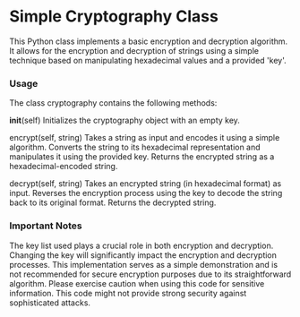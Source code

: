 <h1> Simple Cryptography Class </h1>

This Python class implements a basic encryption and decryption algorithm. It allows for the encryption and decryption of strings using a simple technique based on manipulating hexadecimal values and a provided 'key'.



<h3>Usage</h3>
The class cryptography contains the following methods:

__init__(self)
Initializes the cryptography object with an empty key.

encrypt(self, string)
Takes a string as input and encodes it using a simple algorithm.
Converts the string to its hexadecimal representation and manipulates it using the provided key.
Returns the encrypted string as a hexadecimal-encoded string.

decrypt(self, string)
Takes an encrypted string (in hexadecimal format) as input.
Reverses the encryption process using the key to decode the string back to its original format.
Returns the decrypted string.


<h3>Important Notes</h3>
The key list used plays a crucial role in both encryption and decryption. Changing the key will significantly impact the encryption and decryption processes.
This implementation serves as a simple demonstration and is not recommended for secure encryption purposes due to its straightforward algorithm.
Please exercise caution when using this code for sensitive information. This code might not provide strong security against sophisticated attacks.
